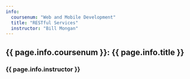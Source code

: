 ```yaml
---
info:
  coursenum: "Web and Mobile Development"
  title: "RESTful Services"
  instructor: "Bill Mongan"
---
```


## {{ page.info.coursenum }}: {{ page.info.title }}

### {{ page.info.instructor }}